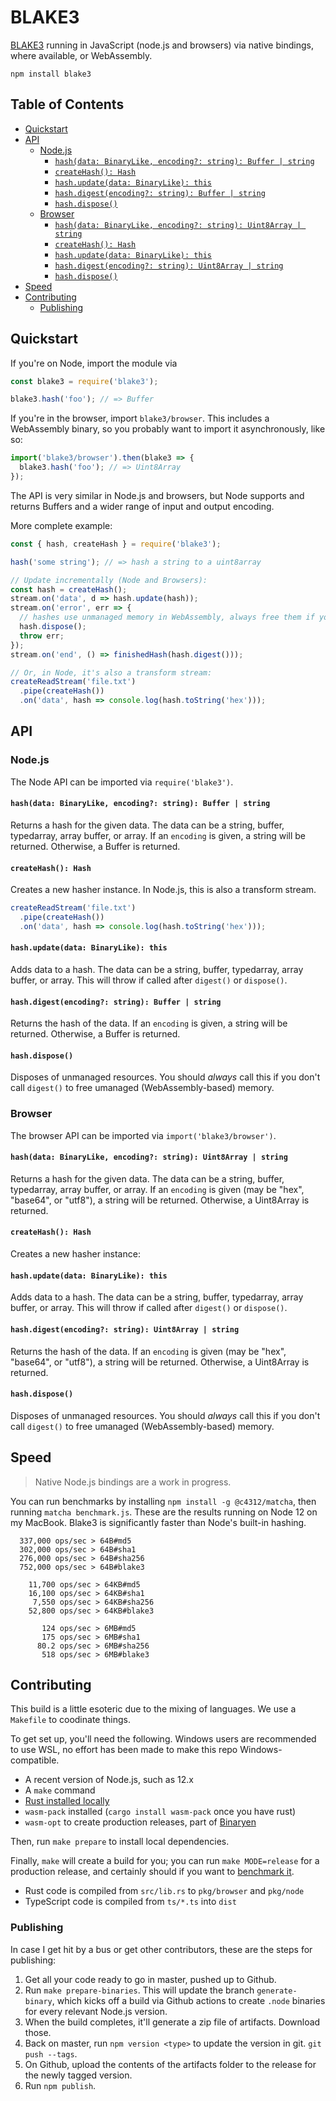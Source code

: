 # BLAKE3

[BLAKE3](https://github.com/BLAKE3-team/BLAKE3) running in JavaScript (node.js and browsers) via native bindings, where available, or WebAssembly.

    npm install blake3

## Table of Contents

- [Quickstart](#quickstart)
- [API](#api)
  - [Node.js](#nodejs)
    - [`hash(data: BinaryLike, encoding?: string): Buffer | string`](#hashdata-binarylike-encoding-string-buffer--string)
    - [`createHash(): Hash`](#createhash-hash)
    - [`hash.update(data: BinaryLike): this`](#hashupdatedata-binarylike-this)
    - [`hash.digest(encoding?: string): Buffer | string`](#hashdigestencoding-string-buffer--string)
    - [`hash.dispose()`](#hashdispose)
  - [Browser](#browser)
    - [`hash(data: BinaryLike, encoding?: string): Uint8Array | string`](#hashdata-binarylike-encoding-string-uint8array--string)
    - [`createHash(): Hash`](#createhash-hash-1)
    - [`hash.update(data: BinaryLike): this`](#hashupdatedata-binarylike-this-1)
    - [`hash.digest(encoding?: string): Uint8Array | string`](#hashdigestencoding-string-uint8array--string)
    - [`hash.dispose()`](#hashdispose-1)
- [Speed](#speed)
- [Contributing](#contributing)
  - [Publishing](#publishing)

## Quickstart

If you're on Node, import the module via

```js
const blake3 = require('blake3');

blake3.hash('foo'); // => Buffer
```

If you're in the browser, import `blake3/browser`. This includes a WebAssembly binary, so you probably want to import it asynchronously, like so:

```js
import('blake3/browser').then(blake3 => {
  blake3.hash('foo'); // => Uint8Array
});
```

The API is very similar in Node.js and browsers, but Node supports and returns Buffers and a wider range of input and output encoding.

More complete example:

```js
const { hash, createHash } = require('blake3');

hash('some string'); // => hash a string to a uint8array

// Update incrementally (Node and Browsers):
const hash = createHash();
stream.on('data', d => hash.update(hash));
stream.on('error', err => {
  // hashes use unmanaged memory in WebAssembly, always free them if you don't digest()!
  hash.dispose();
  throw err;
});
stream.on('end', () => finishedHash(hash.digest()));

// Or, in Node, it's also a transform stream:
createReadStream('file.txt')
  .pipe(createHash())
  .on('data', hash => console.log(hash.toString('hex')));
```

## API

### Node.js

The Node API can be imported via `require('blake3')`.

#### `hash(data: BinaryLike, encoding?: string): Buffer | string`

Returns a hash for the given data. The data can be a string, buffer, typedarray, array buffer, or array. If an `encoding` is given, a string will be returned. Otherwise, a Buffer is returned.

#### `createHash(): Hash`

Creates a new hasher instance. In Node.js, this is also a transform stream.

```js
createReadStream('file.txt')
  .pipe(createHash())
  .on('data', hash => console.log(hash.toString('hex')));
```

#### `hash.update(data: BinaryLike): this`

Adds data to a hash. The data can be a string, buffer, typedarray, array buffer, or array. This will throw if called after `digest()` or `dispose()`.

#### `hash.digest(encoding?: string): Buffer | string`

Returns the hash of the data. If an `encoding` is given, a string will be returned. Otherwise, a Buffer is returned.

#### `hash.dispose()`

Disposes of unmanaged resources. You should _always_ call this if you don't call `digest()` to free umanaged (WebAssembly-based) memory.

### Browser

The browser API can be imported via `import('blake3/browser')`.

#### `hash(data: BinaryLike, encoding?: string): Uint8Array | string`

Returns a hash for the given data. The data can be a string, buffer, typedarray, array buffer, or array. If an `encoding` is given (may be "hex", "base64", or "utf8"), a string will be returned. Otherwise, a Uint8Array is returned.

#### `createHash(): Hash`

Creates a new hasher instance:

#### `hash.update(data: BinaryLike): this`

Adds data to a hash. The data can be a string, buffer, typedarray, array buffer, or array. This will throw if called after `digest()` or `dispose()`.

#### `hash.digest(encoding?: string): Uint8Array | string`

Returns the hash of the data. If an `encoding` is given (may be "hex", "base64", or "utf8"), a string will be returned. Otherwise, a Uint8Array is returned.

#### `hash.dispose()`

Disposes of unmanaged resources. You should _always_ call this if you don't call `digest()` to free umanaged (WebAssembly-based) memory.

## Speed

> Native Node.js bindings are a work in progress.

You can run benchmarks by installing `npm install -g @c4312/matcha`, then running `matcha benchmark.js`. These are the results running on Node 12 on my MacBook. Blake3 is significantly faster than Node's built-in hashing.

      337,000 ops/sec > 64B#md5
      302,000 ops/sec > 64B#sha1
      276,000 ops/sec > 64B#sha256
      752,000 ops/sec > 64B#blake3

        11,700 ops/sec > 64KB#md5
        16,100 ops/sec > 64KB#sha1
         7,550 ops/sec > 64KB#sha256
        52,800 ops/sec > 64KB#blake3

           124 ops/sec > 6MB#md5
           175 ops/sec > 6MB#sha1
          80.2 ops/sec > 6MB#sha256
           518 ops/sec > 6MB#blake3

## Contributing

This build is a little esoteric due to the mixing of languages. We use a `Makefile` to coodinate things.

To get set up, you'll need the following. Windows users are recommended to use WSL, no effort has been made to make this repo Windows-compatible.

- A recent version of Node.js, such as 12.x
- A `make` command
- [Rust installed locally](https://rustup.rs/)
- `wasm-pack` installed (`cargo install wasm-pack` once you have rust)
- `wasm-opt` to create production releases, part of [Binaryen](https://github.com/WebAssembly/binaryen)

Then, run `make prepare` to install local dependencies.

Finally, `make` will create a build for you; you can run `make MODE=release` for a production release, and certainly should if you want to [benchmark it](#speed).

- Rust code is compiled from `src/lib.rs` to `pkg/browser` and `pkg/node`
- TypeScript code is compiled from `ts/*.ts` into `dist`

### Publishing

In case I get hit by a bus or get other contributors, these are the steps for publishing:

1.  Get all your code ready to go in master, pushed up to Github.
2.  Run `make prepare-binaries`. This will update the branch `generate-binary`, which kicks off a build via Github actions to create `.node` binaries for every relevant Node.js version.
3.  When the build completes, it'll generate a zip file of artifacts. Download those.
4.  Back on master, run `npm version <type>` to update the version in git. `git push --tags`.
5.  On Github, upload the contents of the artifacts folder to the release for the newly tagged version.
6.  Run `npm publish`.
